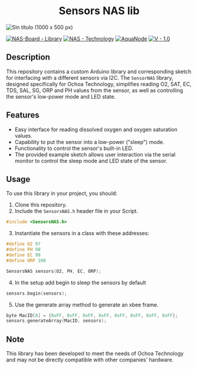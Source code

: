<h1 align="center"> Sensors NAS lib </h1>

![Sin título (1000 x 500 px)](https://github.com/FranklinZamora/SensorsNAS/assets/139190968/dd34b7ae-60c4-4c73-b87e-0187c1f9dfec)

[![NAS-Board - Library](https://img.shields.io/badge/NAS--Board-Library-blue?logo=c%2B%2B)](https://)
[![NAS - Technology](https://img.shields.io/badge/NAS-Technology-2ea44f)](https://) [![AquaNode](https://img.shields.io/badge/AquaNode-2ea44f)](https://) [![V - 1.0](https://img.shields.io/badge/V-1.0-red)](https://) 


## Description

This repository contains a custom Arduino library and corresponding sketch for interfacing with a different sensors via I2C. The `SensorNAS` library, designed specifically for Ochoa Technology, simplifies reading O2, SAT, EC, TDS, SAL, SG, ORP and PH values from the sensor, as well as controlling the sensor's low-power mode and LED state.

## Features

- Easy interface for reading dissolved oxygen and oxygen saturation values.
- Capability to put the sensor into a low-power ("sleep") mode.
- Functionality to control the sensor's built-in LED.
- The provided example sketch allows user interaction via the serial monitor to control the sleep mode and LED state of the sensor.

## Usage

To use this library in your project, you should:

1. Clone this repository.
2. Include the `SensorsNAS.h` header file in your Script.
```c++
#include <SensorsNAS.h>
```
3. Instantiate the sensors in a class with these addresses:
```c++
#define O2 97
#define PH 98
#define EC 99
#define ORP 100

SensorsNAS sensors(O2, PH, EC, ORP);

```
4. In the setup add begin to sleep the sensors by default
```c++
sensors.begin(sensors);
```
5. Use the generate array method to generate an xbee frame.

```c++
byte MacID[8] = {0xFF, 0xFF, 0xFF, 0xFF, 0xFF, 0xFF, 0xFF, 0xFF};
sensors.generateArray(MacID, sensors);
```

## Note

This library has been developed to meet the needs of Ochoa Technology and may not be directly compatible with other companies' hardware.

